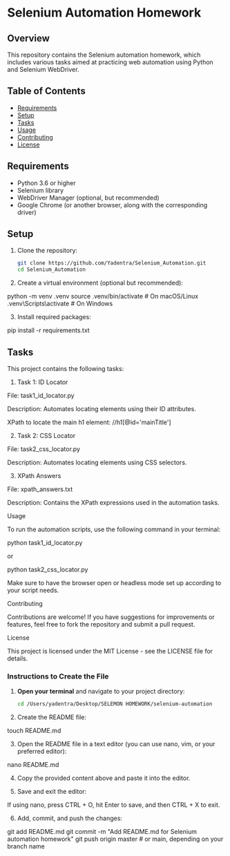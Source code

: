 # Selenium Automation Homework

## Overview

This repository contains the Selenium automation homework, which includes various tasks aimed at practicing web automation using Python and Selenium WebDriver.

## Table of Contents

- [Requirements](#requirements)
- [Setup](#setup)
- [Tasks](#tasks)
- [Usage](#usage)
- [Contributing](#contributing)
- [License](#license)

## Requirements

- Python 3.6 or higher
- Selenium library
- WebDriver Manager (optional, but recommended)
- Google Chrome (or another browser, along with the corresponding driver)

## Setup

1. Clone the repository:
   ```bash
   git clone https://github.com/Yadentra/Selenium_Automation.git
   cd Selenium_Automation

2. Create a virtual environment (optional but recommended):

python -m venv .venv
source .venv/bin/activate  # On macOS/Linux
.venv\Scripts\activate     # On Windows


3. Install required packages:

pip install -r requirements.txt


## Tasks

This project contains the following tasks:

1. Task 1: ID Locator

File: task1_id_locator.py

Description: Automates locating elements using their ID attributes.

XPath to locate the main h1 element: //h1[@id='mainTitle']


2. Task 2: CSS Locator

File: task2_css_locator.py

Description: Automates locating elements using CSS selectors.



3. XPath Answers

File: xpath_answers.txt

Description: Contains the XPath expressions used in the automation tasks.



Usage

To run the automation scripts, use the following command in your terminal:

python task1_id_locator.py

or

python task2_css_locator.py

Make sure to have the browser open or headless mode set up according to your script needs.

Contributing

Contributions are welcome! If you have suggestions for improvements or features, feel free to fork the repository and submit a pull request.

License

This project is licensed under the MIT License - see the LICENSE file for details.

### Instructions to Create the File

1. **Open your terminal** and navigate to your project directory:
   ```bash
   cd /Users/yadentra/Desktop/SELEMON HOMEWORK/selenium-automation

2. Create the README file:

touch README.md

3. Open the README file in a text editor (you can use nano, vim, or your preferred editor):

nano README.md

4. Copy the provided content above and paste it into the editor.

5. Save and exit the editor:

If using nano, press CTRL + O, hit Enter to save, and then CTRL + X to exit.

6. Add, commit, and push the changes:

git add README.md
git commit -m "Add README.md for Selenium automation homework"
git push origin master  # or main, depending on your branch name

